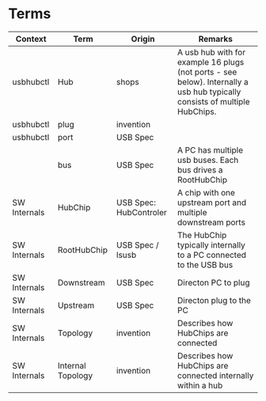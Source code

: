 # Terms

| Context | Term | Origin | Remarks |
| - | - | - | - |
| usbhubctl | Hub | shops | A usb hub with for example 16 plugs (not ports - see below). Internally a usb hub typically consists of multiple HubChips. |
| usbhubctl | plug | invention | 
| usbhubctl | port | USB Spec |
| | bus | USB Spec | A PC has multiple usb buses. Each bus drives a RootHubChip |
| SW Internals | HubChip | USB Spec: HubControler | A chip with one upstream port and multiple downstream ports |
| SW Internals | RootHubChip | USB Spec / lsusb | The HubChip typically internally to a PC connected to the USB bus |
| SW Internals | Downstream | USB Spec | Directon PC to plug |
| SW Internals | Upstream | USB Spec | Directon plug to the PC |
| SW Internals | Topology | invention | Describes how HubChips are connected |
| SW Internals | Internal Topology | invention | Describes how HubChips are connected internally within a hub |
